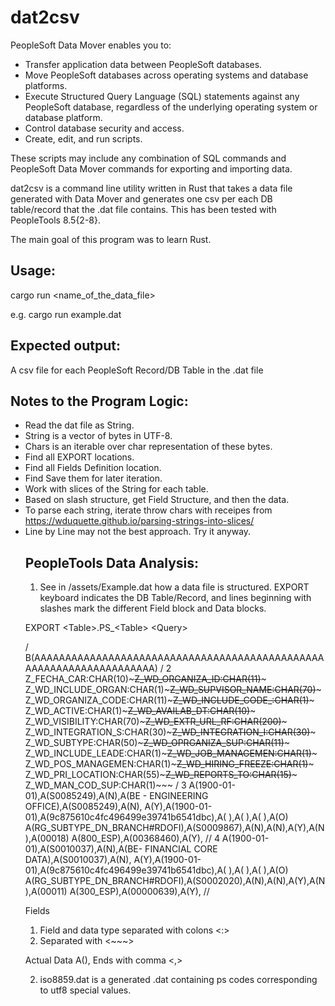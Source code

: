 # dat2csv

PeopleSoft Data Mover enables you to:

- Transfer application data between PeopleSoft databases.
- Move PeopleSoft databases across operating systems and database platforms.
- Execute Structured Query Language (SQL) statements against any PeopleSoft database, regardless of the underlying operating system or database platform.
- Control database security and access.
- Create, edit, and run scripts.

These scripts may include any combination of SQL commands and PeopleSoft Data Mover commands for exporting and importing data.

dat2csv is a command line utility written in Rust that takes a data file generated with Data Mover and generates one csv per each DB table/record that the .dat file contains. This has been tested with PeopleTools 8.5{2-8}. 

The main goal of this program was to learn Rust.

## Usage:
cargo run <name_of_the_data_file>

e.g. cargo run example.dat

## Expected output:
A csv file for each PeopleSoft Record/DB Table in the .dat file

## Notes to the Program Logic:
- Read the dat file as String. 
- String is a vector of bytes in UTF-8. 
- Chars is an iterable over char representation of these bytes.
- Find all EXPORT <table> locations. 
- Find all Fields Definition location. 
- Find Save them for later iteration. 
- Work with slices of the String for each table.
- Based on slash structure, get Field Structure, and then the data. 
- To parse each string, iterate throw chars with receipes from https://wduquette.github.io/parsing-strings-into-slices/
- Line by Line may not the best approach. Try it anyway.


## PeopleTools Data Analysis:

1) See in /assets/Example.dat how a data file is structured. EXPORT keyboard indicates the DB Table/Record, and lines beginning with slashes mark the different Field block and Data blocks.

EXPORT \<Table\>.PS_\<Table\> \<Query\>

\/
B(AAAAAAAAAAAAAAAAAAAAAAAAAAAAAAAAAAAAAAAAAAAAAAAAAAAAAAAAAAAAAAAAAAAA)
\/ 2
Z_FECHA_CAR:CHAR(10)~~~Z_WD_ORGANIZA_ID:CHAR(11)~~~
Z_WD_INCLUDE_ORGAN:CHAR(1)~~~Z_WD_SUPVISOR_NAME:CHAR(70)~~~
Z_WD_ORGANIZA_CODE:CHAR(11)~~~Z_WD_INCLUDE_CODE_:CHAR(1)~~~
Z_WD_ACTIVE:CHAR(1)~~~Z_WD_AVAILAB_DT:CHAR(10)~~~
Z_WD_VISIBILITY:CHAR(70)~~~Z_WD_EXTR_URL_RF:CHAR(200)~~~
Z_WD_INTEGRATION_S:CHAR(30)~~~Z_WD_INTEGRATION_I:CHAR(30)~~~
Z_WD_SUBTYPE:CHAR(50)~~~Z_WD_OPRGANIZA_SUP:CHAR(11)~~~
Z_WD_INCLUDE_LEADE:CHAR(1)~~~Z_WD_JOB_MANAGEMEN:CHAR(1)~~~
Z_WD_POS_MANAGEMEN:CHAR(1)~~~Z_WD_HIRING_FREEZE:CHAR(1)~~~
Z_WD_PRI_LOCATION:CHAR(55)~~~Z_WD_REPORTS_TO:CHAR(15)~~~
Z_WD_MAN_COD_SUP:CHAR(1)~~~
\/ 3
A(1900-01-01),A(S0085249),A(N),A(BE - ENGINEERING OFFICE),A(S0085249),A(N),
A(Y),A(1900-01-01),A(9c875610c4fc496499e39741b6541dbc),A( ),A( ),A( ),A(O)
A(RG_SUBTYPE_DN_BRANCH#RDOFI),A(S0009867),A(N),A(N),A(Y),A(N),A(00018)
A(800_ESP),A(00368460),A(Y),
\/\/ 4
A(1900-01-01),A(S0010037),A(N),A(BE- FINANCIAL CORE DATA),A(S0010037),A(N),
A(Y),A(1900-01-01),A(9c875610c4fc496499e39741b6541dbc),A( ),A( ),A( ),A(O)
A(RG_SUBTYPE_DN_BRANCH#RDOFI),A(S0002020),A(N),A(N),A(Y),A(N),A(00011)
A(300_ESP),A(00000639),A(Y),
\/\/

Fields
1) Field and data type separated with colons <:>
2) Separated with <~~~>

Actual Data
A(),
Ends with comma <,>

2) iso8859.dat is a generated .dat containing ps codes corresponding to utf8 special values.
